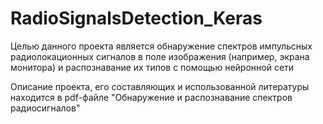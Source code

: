 # RadioSignalsDetection_Keras
Целью данного проекта является обнаружение спектров импульсных радиолокационных сигналов в поле изображения (например, экрана монитора) и распознавание их типов с помощью нейронной сети

Описание проекта, его составляющих и использованной литературы находится в pdf-файле "Обнаружение и распознавание спектров радиосигналов"
